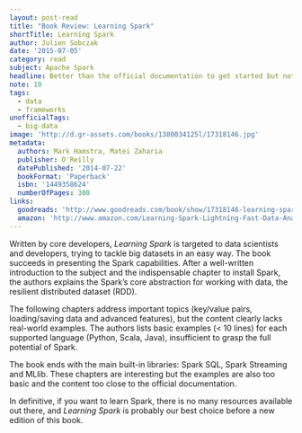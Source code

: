 ```yaml
---
layout: post-read
title: "Book Review: Learning Spark"
shortTitle: Learning Spark
author: Julien Sobczak
date: '2015-07-05'
category: read
subject: Apache Spark
headline: Better than the official documentation to get started but not so much helpful to truly learn Spark.
note: 10
tags:
  - data
  - frameworks
unofficialTags:
  - big-data
image: 'http://d.gr-assets.com/books/1380034125l/17318146.jpg'
metadata:
  authors: Mark Hamstra, Matei Zaharia
  publisher: O'Reilly
  datePublished: '2014-07-22'
  bookFormat: 'Paperback'
  isbn: '1449358624'
  numberOfPages: 300
links:
  goodreads: 'http://www.goodreads.com/book/show/17318146-learning-spark'
  amazon: 'http://www.amazon.com/Learning-Spark-Lightning-Fast-Data-Analysis/dp/1449358624/'
---
```


Written by core developers, *Learning Spark* is targeted to data scientists and developers, trying to tackle big datasets in an easy way. The book succeeds in presenting the Spark capabilities. After a well-written introduction to the subject and the indispensable chapter to install Spark, the authors explains the Spark’s core abstraction for working with data, the resilient distributed dataset (RDD).

The following chapters address important topics (key/value pairs, loading/saving data and advanced features), but the content clearly lacks real-world examples. The authors lists basic examples (< 10 lines) for each supported language (Python, Scala, Java), insufficient to grasp the full potential of Spark.

The book ends with the main built-in libraries: Spark SQL, Spark Streaming and MLlib. These chapters are interesting but the examples are also too basic and the content too close to the official documentation.

In definitive, if you want to learn Spark, there is no many resources available out there, and *Learning Spark* is probably our best choice before a new edition of this book.
